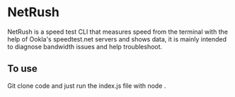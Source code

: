 # NetRush

NetRush is a speed test CLI that measures speed from the terminal with the help of Ookla's speedtest.net servers and shows data, it is mainly intended to diagnose bandwidth issues and help troubleshoot.

## To use

Git clone code and just run the index.js file with node .